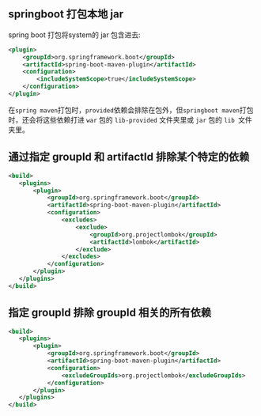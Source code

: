 ## springboot 打包本地 jar

spring boot 打包将<scope>system</scope>的 jar 包含进去:

```xml
<plugin>
    <groupId>org.springframework.boot</groupId>
    <artifactId>spring-boot-maven-plugin</artifactId>
    <configuration>
        <includeSystemScope>true</includeSystemScope>
    </configuration>
</plugin>
```

在`spring maven`打包时，`provided`依赖会排除在包外，但`springboot maven`打包时，还会将这些依赖打进 `war` 包的 `lib-provided` 文件夹里或 `jar` 包的 `lib `文件夹里。

## 通过指定 groupId 和 artifactId 排除某个特定的依赖

```xml
<build>
   <plugins>
       <plugin>
           <groupId>org.springframework.boot</groupId>
           <artifactId>spring-boot-maven-plugin</artifactId>
           <configuration>
               <excludes>
                   <exclude>
                       <groupId>org.projectlombok</groupId>
                       <artifactId>lombok</artifactId>
                   </exclude>
               </excludes>
           </configuration>
       </plugin>
   </plugins>
</build>
```

## 指定 groupId 排除 groupId 相关的所有依赖

```xml
<build>
   <plugins>
       <plugin>
           <groupId>org.springframework.boot</groupId>
           <artifactId>spring-boot-maven-plugin</artifactId>
           <configuration>
               <excludeGroupIds>org.projectlombok</excludeGroupIds>
           </configuration>
       </plugin>
   </plugins>
</build>

```
